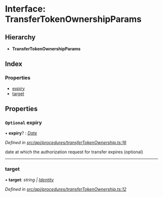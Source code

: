 # Interface: TransferTokenOwnershipParams

## Hierarchy

* **TransferTokenOwnershipParams**

## Index

### Properties

* [expiry](transfertokenownershipparams.md#optional-expiry)
* [target](transfertokenownershipparams.md#target)

## Properties

### `Optional` expiry

• **expiry**? : *[Date](../enums/transactionargumenttype.md#date)*

*Defined in [src/api/procedures/transferTokenOwnership.ts:16](https://github.com/PolymathNetwork/polymesh-sdk/blob/56921667/src/api/procedures/transferTokenOwnership.ts#L16)*

date at which the authorization request for transfer expires (optional)

___

###  target

• **target**: *string | [Identity](../classes/identity.md)*

*Defined in [src/api/procedures/transferTokenOwnership.ts:12](https://github.com/PolymathNetwork/polymesh-sdk/blob/56921667/src/api/procedures/transferTokenOwnership.ts#L12)*
